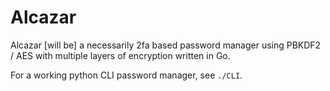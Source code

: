 # Alcazar
Alcazar [will be] a necessarily 2fa based password manager using PBKDF2 / AES with multiple layers of encryption written in Go.

For a working python CLI password manager, see `./CLI`.

